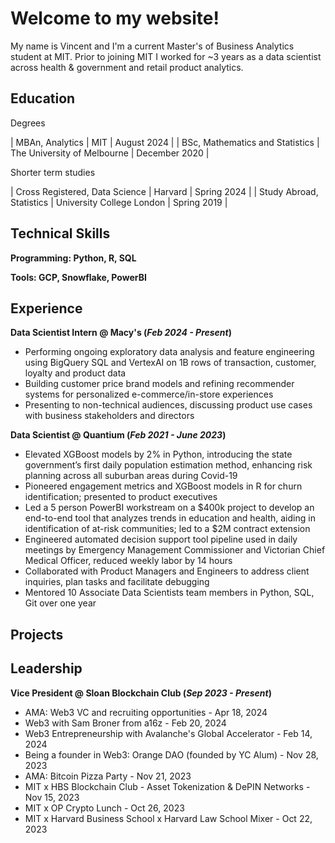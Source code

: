 # Welcome to my website!

My name is Vincent and I'm a current Master's of Business Analytics student at MIT. Prior to joining MIT I worked for ~3 years as a data scientist across health & government and retail product analytics.

## Education

Degrees

| MBAn, Analytics                        | MIT                                 | August 2024     |
| BSc, Mathematics and Statistics        | The University of Melbourne         | December 2020   |

Shorter term studies

| Cross Registered, Data Science         | Harvard                             | Spring 2024     |
| Study Abroad, Statistics               | University College London           | Spring 2019     |

## Technical Skills

**Programming: Python, R, SQL**

**Tools: GCP, Snowflake, PowerBI**

## Experience
**Data Scientist Intern @ Macy's (_Feb 2024 - Present_)**
- Performing ongoing exploratory data analysis and feature engineering using BigQuery SQL and VertexAI on 1B rows of transaction, customer, loyalty and product data 
-	Building customer price brand models and refining recommender systems for personalized e-commerce/in-store experiences
-	Presenting to non-technical audiences, discussing product use cases with business stakeholders and directors 

**Data Scientist @ Quantium (_Feb 2021 - June 2023_)**
- Elevated XGBoost models by 2% in Python, introducing the state government’s first daily population estimation method, enhancing risk planning across all suburban areas during Covid-19
- Pioneered engagement metrics and XGBoost models in R for churn identification; presented to product executives
- Led a 5 person PowerBI workstream on a $400k project to develop an end-to-end tool that analyzes trends in education and health, aiding in identification of at-risk communities; led to a $2M contract extension
- Engineered automated decision support tool pipeline used in daily meetings by Emergency Management Commissioner and Victorian Chief Medical Officer, reduced weekly labor by 14 hours 
- Collaborated with Product Managers and Engineers to address client inquiries, plan tasks and facilitate debugging
- Mentored 10 Associate Data Scientists team members in Python, SQL, Git over one year

## Projects

## Leadership

**Vice President @ Sloan Blockchain Club (_Sep 2023 - Present_)**
- AMA: Web3 VC and recruiting opportunities - Apr 18, 2024
- Web3 with Sam Broner from a16z - Feb 20, 2024
- Web3 Entrepreneurship with Avalanche's Global Accelerator - Feb 14, 2024
- Being a founder in Web3: Orange DAO (founded by YC Alum) - Nov 28, 2023
- AMA: Bitcoin Pizza Party - Nov 21, 2023
- MIT x HBS Blockchain Club - Asset Tokenization & DePIN Networks - Nov 15, 2023
- MIT x OP Crypto Lunch - Oct 26, 2023
- MIT x Harvard Business School x Harvard Law School Mixer - Oct 22, 2023




